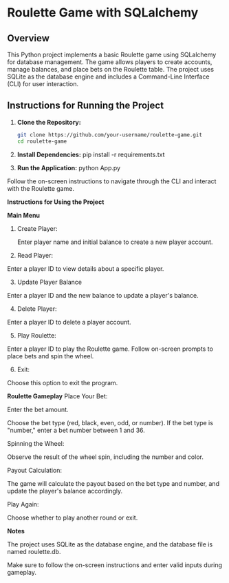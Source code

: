 # Roulette Game with SQLalchemy

## Overview

This Python project implements a basic Roulette game using SQLalchemy for database management. The game allows players to create accounts, manage balances, and place bets on the Roulette table. The project uses SQLite as the database engine and includes a Command-Line Interface (CLI) for user interaction.

## Instructions for Running the Project

1. **Clone the Repository:**
   ```bash
   git clone https://github.com/your-username/roulette-game.git
   cd roulette-game

2. **Install Dependencies:**
    pip install -r requirements.txt

3. **Run the Application:**
    python App.py

Follow the on-screen instructions to navigate through the CLI and interact with the Roulette game.

**Instructions for Using the Project**

**Main Menu**

1. Create Player:

    Enter player name and initial balance to create a new player account.


2. Read Player:

Enter a player ID to view details about a specific player.


3. Update Player Balance

Enter a player ID and the new balance to update a player's balance.

4. Delete Player:

Enter a player ID to delete a player account.

5. Play Roulette:

Enter a player ID to play the Roulette game. Follow on-screen prompts to place bets and spin the wheel.

6. Exit:

Choose this option to exit the program.

**Roulette Gameplay**
Place Your Bet:

Enter the bet amount.

Choose the bet type (red, black, even, odd, or number).
If the bet type is "number," enter a bet number between 1 and 36.

Spinning the Wheel:

Observe the result of the wheel spin, including the number and color.

Payout Calculation:

The game will calculate the payout based on the bet type and number, and update the player's balance accordingly.

Play Again:

Choose whether to play another round or exit.

**Notes**

The project uses SQLite as the database engine, and the database file is named roulette.db.

Make sure to follow the on-screen instructions and enter valid inputs during gameplay.